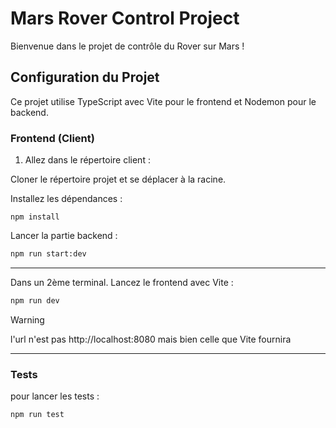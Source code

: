 # Mars Rover Control Project

  

Bienvenue dans le projet de contrôle du Rover sur Mars !
  

## Configuration du Projet

  

Ce projet utilise TypeScript avec Vite pour le frontend et Nodemon pour le backend.

  

### Frontend (Client)

  

1. Allez dans le répertoire client :

Cloner le répertoire projet et se déplacer à la racine.

Installez les dépendances :

```
npm install
```


Lancer la partie backend :
```bash
npm run start:dev
```
  ___

Dans un 2ème terminal.
Lancez le frontend avec Vite :

```bash
npm run dev
```


> [!WARNING]
> l'url n'est pas http://localhost:8080 mais bien celle que Vite fournira

  ___

  ### Tests

  pour lancer les tests : 

```
npm run test
```
